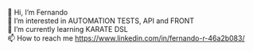 👋 Hi, I’m Fernando<br>
👀 I’m interested in AUTOMATION TESTS, API and FRONT<br>
🌱 I’m currently learning KARATE DSL<br>
📫 How to reach me https://www.linkedin.com/in/fernando-r-46a2b083/<br>